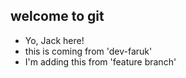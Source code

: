 ## welcome to git

- Yo, Jack here!
- this is coming from 'dev-faruk'
- I'm adding this from 'feature branch'
